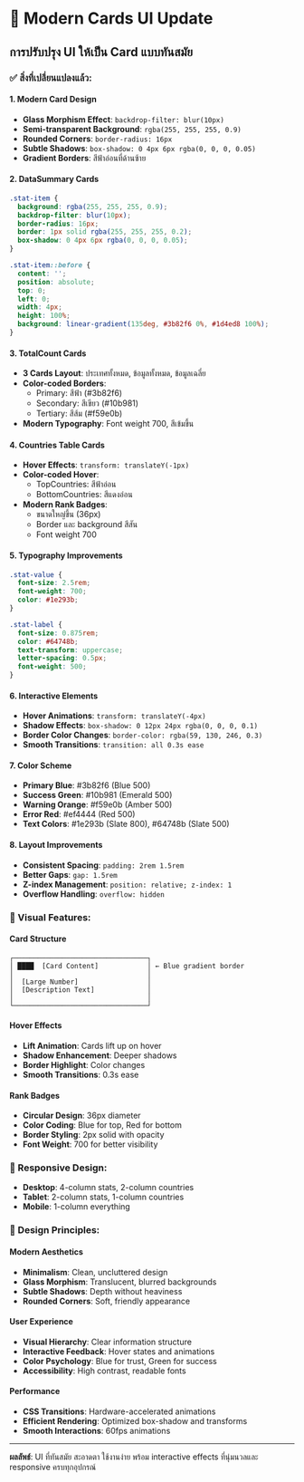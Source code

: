 # 🎨 Modern Cards UI Update

## การปรับปรุง UI ให้เป็น Card แบบทันสมัย

### ✅ สิ่งที่เปลี่ยนแปลงแล้ว:

#### 1. **Modern Card Design**
- **Glass Morphism Effect**: `backdrop-filter: blur(10px)`
- **Semi-transparent Background**: `rgba(255, 255, 255, 0.9)`
- **Rounded Corners**: `border-radius: 16px`
- **Subtle Shadows**: `box-shadow: 0 4px 6px rgba(0, 0, 0, 0.05)`
- **Gradient Borders**: สีฟ้าอ่อนที่ด้านซ้าย

#### 2. **DataSummary Cards**
```css
.stat-item {
  background: rgba(255, 255, 255, 0.9);
  backdrop-filter: blur(10px);
  border-radius: 16px;
  border: 1px solid rgba(255, 255, 255, 0.2);
  box-shadow: 0 4px 6px rgba(0, 0, 0, 0.05);
}

.stat-item::before {
  content: '';
  position: absolute;
  top: 0;
  left: 0;
  width: 4px;
  height: 100%;
  background: linear-gradient(135deg, #3b82f6 0%, #1d4ed8 100%);
}
```

#### 3. **TotalCount Cards**
- **3 Cards Layout**: ประเทศทั้งหมด, ข้อมูลทั้งหมด, ข้อมูลเฉลี่ย
- **Color-coded Borders**: 
  - Primary: สีฟ้า (#3b82f6)
  - Secondary: สีเขียว (#10b981)
  - Tertiary: สีส้ม (#f59e0b)
- **Modern Typography**: Font weight 700, สีเข้มขึ้น

#### 4. **Countries Table Cards**
- **Hover Effects**: `transform: translateY(-1px)`
- **Color-coded Hover**:
  - TopCountries: สีฟ้าอ่อน
  - BottomCountries: สีแดงอ่อน
- **Modern Rank Badges**: 
  - ขนาดใหญ่ขึ้น (36px)
  - Border และ background สีสัน
  - Font weight 700

#### 5. **Typography Improvements**
```css
.stat-value {
  font-size: 2.5rem;
  font-weight: 700;
  color: #1e293b;
}

.stat-label {
  font-size: 0.875rem;
  color: #64748b;
  text-transform: uppercase;
  letter-spacing: 0.5px;
  font-weight: 500;
}
```

#### 6. **Interactive Elements**
- **Hover Animations**: `transform: translateY(-4px)`
- **Shadow Effects**: `box-shadow: 0 12px 24px rgba(0, 0, 0, 0.1)`
- **Border Color Changes**: `border-color: rgba(59, 130, 246, 0.3)`
- **Smooth Transitions**: `transition: all 0.3s ease`

#### 7. **Color Scheme**
- **Primary Blue**: #3b82f6 (Blue 500)
- **Success Green**: #10b981 (Emerald 500)
- **Warning Orange**: #f59e0b (Amber 500)
- **Error Red**: #ef4444 (Red 500)
- **Text Colors**: #1e293b (Slate 800), #64748b (Slate 500)

#### 8. **Layout Improvements**
- **Consistent Spacing**: `padding: 2rem 1.5rem`
- **Better Gaps**: `gap: 1.5rem`
- **Z-index Management**: `position: relative; z-index: 1`
- **Overflow Handling**: `overflow: hidden`

### 🎯 Visual Features:

#### **Card Structure**
```
┌─────────────────────────────────┐
│ ████  [Card Content]            │ ← Blue gradient border
│                                 │
│  [Large Number]                 │
│  [Description Text]             │
│                                 │
└─────────────────────────────────┘
```

#### **Hover Effects**
- **Lift Animation**: Cards lift up on hover
- **Shadow Enhancement**: Deeper shadows
- **Border Highlight**: Color changes
- **Smooth Transitions**: 0.3s ease

#### **Rank Badges**
- **Circular Design**: 36px diameter
- **Color Coding**: Blue for top, Red for bottom
- **Border Styling**: 2px solid with opacity
- **Font Weight**: 700 for better visibility

### 📱 Responsive Design:
- **Desktop**: 4-column stats, 2-column countries
- **Tablet**: 2-column stats, 1-column countries
- **Mobile**: 1-column everything

### 🎨 Design Principles:

#### **Modern Aesthetics**
- **Minimalism**: Clean, uncluttered design
- **Glass Morphism**: Translucent, blurred backgrounds
- **Subtle Shadows**: Depth without heaviness
- **Rounded Corners**: Soft, friendly appearance

#### **User Experience**
- **Visual Hierarchy**: Clear information structure
- **Interactive Feedback**: Hover states and animations
- **Color Psychology**: Blue for trust, Green for success
- **Accessibility**: High contrast, readable fonts

#### **Performance**
- **CSS Transitions**: Hardware-accelerated animations
- **Efficient Rendering**: Optimized box-shadow and transforms
- **Smooth Interactions**: 60fps animations

---

**ผลลัพธ์**: UI ที่ทันสมัย สะอาดตา ใช้งานง่าย พร้อม interactive effects ที่นุ่มนวลและ responsive ครบทุกอุปกรณ์







